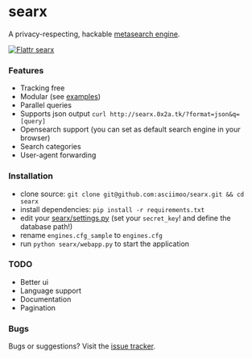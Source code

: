searx
=====

A privacy-respecting, hackable [metasearch engine](https://en.wikipedia.org/wiki/Metasearch_engine).

[![Flattr searx](http://api.flattr.com/button/flattr-badge-large.png)](https://flattr.com/submit/auto?user_id=asciimoo&url=https://github.com/asciimoo/searx&title=searx&language=&tags=github&category=software)

### Features

* Tracking free
* Modular (see [examples](https://github.com/asciimoo/searx/blob/master/examples))
* Parallel queries
* Supports json output `curl http://searx.0x2a.tk/?format=json&q=[query]`
* Opensearch support (you can set as default search engine in your browser)
* Search categories
* User-agent forwarding

### Installation

* clone source: `git clone git@github.com:asciimoo/searx.git && cd searx`
* install dependencies: `pip install -r requirements.txt`
* edit your [searx/settings.py](https://github.com/asciimoo/searx/blob/master/searx/settings.py) (set your `secret_key`! and define the database path!)
* rename `engines.cfg_sample` to `engines.cfg`
* run `python searx/webapp.py` to start the application

### TODO

* Better ui
* Language support
* Documentation
* Pagination


### Bugs

Bugs or suggestions? Visit the [issue tracker](https://github.com/asciimoo/searx/issues).

